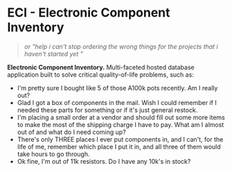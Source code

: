# ECI - Electronic Component Inventory
>*or "help i can't stop ordering the wrong things for the projects that i haven't started yet "*

**Electronic Component Inventory.** Multi-faceted hosted database application built to solve critical quality-of-life problems, such as:
- I'm pretty sure I bought like 5 of those A100k pots recently. Am I really out?
- Glad I got a box of components in the mail. Wish I could remember if I needed these parts for something or if it's just general restock.
- I'm placing a small order at a vendor and should fill out some more items to make the most of the shipping charge I have to pay. What am I almost out of and what do I need coming up?
- There's only THREE places I ever put components in, and I can't, for the life of me, remember which place I put it in, and all three of them would take hours to go through.
- Ok fine, I'm out of 11k resistors. Do I have any 10k's in stock?




